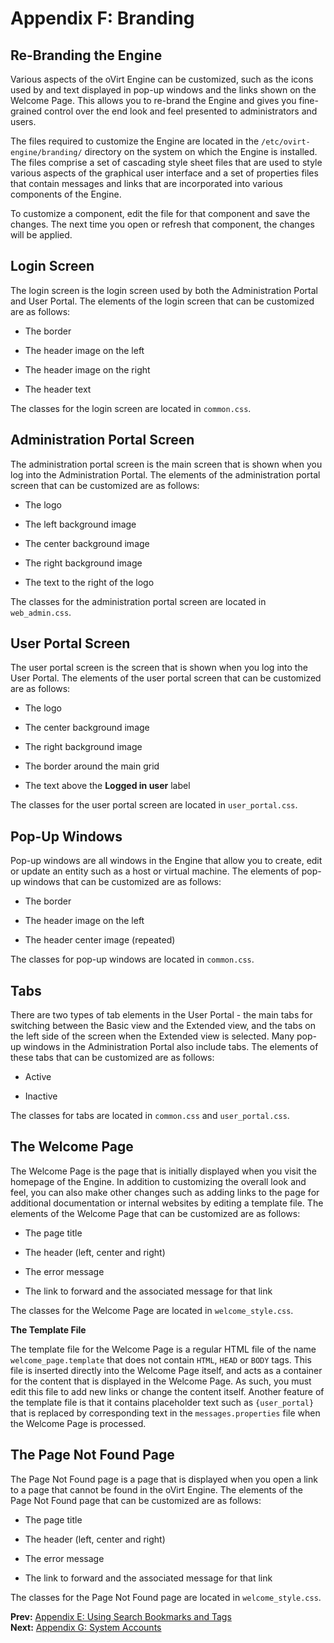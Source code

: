 # Appendix F: Branding

## Re-Branding the Engine

Various aspects of the oVirt Engine can be customized, such as the icons used by and text displayed in pop-up windows and the links shown on the Welcome Page. This allows you to re-brand the Engine and gives you fine-grained control over the end look and feel presented to administrators and users.

The files required to customize the Engine are located in the `/etc/ovirt-engine/branding/` directory on the system on which the Engine is installed. The files comprise a set of cascading style sheet files that are used to style various aspects of the graphical user interface and a set of properties files that contain messages and links that are incorporated into various components of the Engine.

To customize a component, edit the file for that component and save the changes. The next time you open or refresh that component, the changes will be applied.

## Login Screen

The login screen is the login screen used by both the Administration Portal and User Portal. The elements of the login screen that can be customized are as follows:

* The border

* The header image on the left

* The header image on the right

* The header text

The classes for the login screen are located in `common.css`.

## Administration Portal Screen

The administration portal screen is the main screen that is shown when you log into the Administration Portal. The elements of the administration portal screen that can be customized are as follows:

* The logo

* The left background image

* The center background image

* The right background image

* The text to the right of the logo

The classes for the administration portal screen are located in `web_admin.css`.

## User Portal Screen

The user portal screen is the screen that is shown when you log into the User Portal. The elements of the user portal screen that can be customized are as follows:

* The logo

* The center background image

* The right background image

* The border around the main grid

* The text above the **Logged in user** label

The classes for the user portal screen are located in `user_portal.css`.

## Pop-Up Windows

Pop-up windows are all windows in the Engine that allow you to create, edit or update an entity such as a host or virtual machine. The elements of pop-up windows that can be customized are as follows:

* The border

* The header image on the left

* The header center image (repeated)

The classes for pop-up windows are located in `common.css`.

## Tabs

There are two types of tab elements in the User Portal - the main tabs for switching between the Basic view and the Extended view, and the tabs on the left side of the screen when the Extended view is selected. Many pop-up windows in the Administration Portal also include tabs. The elements of these tabs that can be customized are as follows:

* Active

* Inactive

The classes for tabs are located in `common.css` and `user_portal.css`.

## The Welcome Page

The Welcome Page is the page that is initially displayed when you visit the homepage of the Engine. In addition to customizing the overall look and feel, you can also make other changes such as adding links to the page for additional documentation or internal websites by editing a template file. The elements of the Welcome Page that can be customized are as follows:

* The page title

* The header (left, center and right)

* The error message

* The link to forward and the associated message for that link

The classes for the Welcome Page are located in `welcome_style.css`.

**The Template File**

The template file for the Welcome Page is a regular HTML file of the name `welcome_page.template` that does not contain `HTML`, `HEAD` or `BODY` tags. This file is inserted directly into the Welcome Page itself, and acts as a container for the content that is displayed in the Welcome Page. As such, you must edit this file to add new links or change the content itself. Another feature of the template file is that it contains placeholder text such as `{user_portal}` that is replaced by corresponding text in the `messages.properties` file when the Welcome Page is processed.

## The Page Not Found Page

The Page Not Found page is a page that is displayed when you open a link to a page that cannot be found in the oVirt Engine. The elements of the Page Not Found page that can be customized are as follows:

* The page title

* The header (left, center and right)

* The error message

* The link to forward and the associated message for that link

The classes for the Page Not Found page are located in `welcome_style.css`.

**Prev:** [Appendix E: Using Search Bookmarks and Tags](../appe-Using_Search_Bookmarks_and_Tags)<br>
**Next:** [Appendix G: System Accounts](../appe-System_Accounts)
